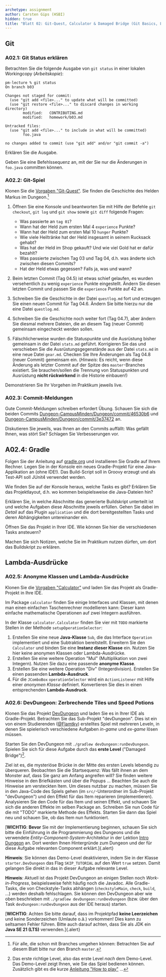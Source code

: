 ```yaml
---
archetype: assignment
author: Carsten Gips (HSBI)
hidden: true
title: "Blatt 02: Git-Quest, Calculator & Damaged Bridge (Git Basics, Lambda-Ausdrücke)"
---
```


<!--  pandoc -s -f markdown -t markdown+smart-grid_tables-multiline_tables-simple_tables+four_space_rule --columns=94 --reference-links=true  b02.md  -o xxx.md  -->

## Git

### A02.1: Git Status erklären

Betrachten Sie die folgende Ausgabe von `git status` in einer lokalen Workingcopy
(*Arbeitskopie*):

    pm-lecture % git status
    On branch b03

    Changes not staged for commit:
      (use "git add <file>..." to update what will be committed)
      (use "git restore <file>..." to discard changes in working directory)
            modified:   CONTRIBUTING.md
            modified:   homework/b03.md

    Untracked files:
      (use "git add <file>..." to include in what will be committed)
            foo.java

    no changes added to commit (use "git add" and/or "git commit -a")

Erklären Sie die Ausgabe.

Geben Sie eine Befehlssequenz an, mit der Sie nur die Änderungen in `foo.java` committen
können.

### A02.2: Git-Spiel

Klonen Sie die [Vorgaben "Git-Quest"]. Sie finden die Geschichte des Helden Markus im
Dungeon.[^1]

1.  Öffnen Sie eine Konsole und beantworten Sie mit Hilfe der Befehle `git checkout`,
    `git log` und `git show` sowie `git diff` folgende Fragen:

    -   Was passierte an `tag 01`?
    -   Wann hat der Held zum ersten Mal 4 `experience` Punkte?
    -   Wann hat der Held zum ersten Mal 10 `hunger` Punkte?
    -   Wie viele Heiltränke hat der Held insgesamt in seinem Rucksack gehabt?
    -   Was hat der Held im Shop gekauft? Und wie viel Gold hat er dafür bezahlt?
    -   Was passierte zwischen Tag 03 und Tag 04, d.h. was änderte sich zwischen diesen
        Commits?
    -   Hat der Held etwas gegessen? Falls ja, was und wann?

2.  Beim letzten Commit (Tag 04.5) ist etwas schief gelaufen, es wurden versehentlich zu wenig
    `experience` Punkte eingestellt. Ändern Sie diesen letzten Commit und passen Sie die
    `experience` Punkte auf 42 an.

3.  Schreiben Sie die Geschichte in der Datei `questlog.md` fort und erzeugen Sie einen neuen
    Commit für Tag 04.6. Ändern Sie bitte hierzu nur die eine Datei `questlog.md`.

4.  Schreiben Sie die Geschichte noch weiter fort (Tag 04.7), aber ändern Sie diesmal mehrere
    Dateien, die an diesem Tag (neuer Commit) gemeinsam eingecheckt werden sollen.

5.  Fälschlicherweise wurden die Statuspunkte und die Ausrüstung bisher gemeinsam in der Datei
    `stats.md` geführt. Korrigieren Sie das und verschieben Sie die Ausrüstungsgegenstände aus
    der Datei `stats.md` in eine neue Datei `gear.md`. Checken Sie Ihre Änderungen als Tag
    04.8 (neuer Commit) gemeinsam ein. (*Hinweis*: Es reicht, wenn diese Änderung als letzter
    Commit auf der Spitze des `master`-Branches existiert. Sie brauchen/sollen die Trennung
    von Statuspunkten und Ausrüstung **nicht rückwirkend** in die Historie einbauen!)

Demonstrieren Sie Ihr Vorgehen im Praktikum jeweils live.

### A02.3: Commit-Meldungen

Gute Commit-Meldungen schreiben erfordert Übung. Schauen Sie sich die beiden Commits
[Dungeon-CampusMinden/Dungeon/commit/46530b6] und
[Dungeon-CampusMinden/Dungeon/commit/3e37472] an.

Diskutieren Sie jeweils, was Ihnen an den Commits auffällt: Was gefällt Ihnen, was stört Sie?
Schlagen Sie Verbesserungen vor.

## A02.4: Gradle

Folgen Sie der Anleitung auf [gradle.org] und installieren Sie Gradle auf Ihrem Rechner. Legen
Sie in der Konsole ein neues Gradle-Projekt für eine Java-Applikation an (ohne IDE!). Das
Build-Script soll in Groovy erzeugt und als Test-API soll JUnit4 verwendet werden.

Wie finden Sie auf der Konsole heraus, welche Tasks es gibt? Erklären Sie das Projektlayout,
d.h. wo kommen beispielsweise die Java-Dateien hin?

Erklären Sie, in welche Abschnitte das generierte Buildskript unterteilt ist und welche
Aufgaben diese Abschnitte jeweils erfüllen. Gehen Sie dabei im *Detail* auf das Plugin
`application` und die dort bereitgestellten Tasks und deren Abhängigkeiten untereinander ein.

Öffnen Sie das Projekt in Ihrer IDE. Wie können Sie hier die verschiedenen Tasks ansteuern?

Machen Sie sich Notizen, welche Sie im Praktikum nutzen dürfen, um dort das Buildskript zu
erklären.

## Lambda-Ausdrücke

### A02.5: Anonyme Klassen und Lambda-Ausdrücke

Klonen Sie die [Vorgaben "Calculator"] und laden Sie das Projekt als Gradle-Projekt in Ihre
IDE.

Im Package `calculator` finden Sie einige Interfaces und Klassen, mit denen man einen
einfachen Taschenrechner modellieren kann: Dieser kann einfache mathematische Operationen auf
zwei Integern ausführen.

In der Klasse `calculator.Calculator` finden Sie vier mit `TODO` markierte Stellen in der
Methode `setupOperationSelector`:

1.  Erstellen Sie eine neue **Java-Klasse** `Sub`, die das Interface `Operation` implementiert
    und eine Subtraktion bereitstellt. Erweitern Sie den `Calculator` und binden Sie eine
    **Instanz dieser Klasse** ein. Nutzen Sie hier keine anonymen Klassen oder
    Lambda-Ausdrücke.
2.  Erstellen Sie eine weitere Operation "Mul" (Multiplikation von zwei Integern). Nutzen Sie
    dazu eine passende **anonyme Klasse**.
3.  Erstellen Sie eine weitere Operation "Div" (Integerdivision). Erstellen Sie einen
    passenden **Lambda-Ausdruck**.
4.  Für die `JComboBox` `operationSelector` wird ein `ActionListener` mit Hilfe einer
    *anonymen Klasse* definiert. Konvertieren Sie dies in einen entsprechenden
    **Lambda-Ausdruck**.

### A02.6: DevDungeon: Zerbrechende Tiles und Speed Potions

Klonen Sie das Projekt [DevDungeon] und laden Sie es in Ihrer IDE als Gradle-Projekt.
Betrachten Sie das Sub-Projekt "devDungeon". Dies ist ein von einem Studierenden ([\@Flamtky])
erstelltes Spiel mit mehreren Leveln, in denen Sie spielerisch verschiedene Aufgaben *in-game*
und *ex-game* lösen müssen.

Starten Sie den DevDungeon mit `./gradlew devDungeon:runDevDungeon`. Spielen Sie sich für
diese Aufgabe durch das **erste Level** ("Damaged Bridge")[^2].

Ziel ist es, die mysteriöse Brücke in der Mitte des ersten Levels lebendig zu überqueren.
Beobachten Sie die Startsequenz: Was fällt ihnen an dem Monster auf, dass Sie ganz am Anfang
angreifen will? Sie finden weitere Hinweise in den Briefkästen und über die Popups ...
Beachten Sie auch die Hinweise am versteckten Item. Um dieses nutzbar zu machen, müssen Sie in
den Java-Code des Spiels gehen (im `src/`-Unterordner im Sub-Projekt "devDungeon") und den
Effekt für das Item reparieren (implementieren). Analysieren Sie den Code für das Item und
seinen Effekt, und schauen Sie sich die anderen Effekte im selben Package an. Schreiben Sie
nun Code für die mit "TODO" markierte Methode des Effekts. Starten Sie dann das Spiel neu und
schauen Sie, ob das Item nun funktioniert.

[**WICHTIG**: **Bevor** Sie mit der Implementierung beginnen, schauen Sie sich bitte die
Einführung in die Programmierung des Dungeons und die verwendete
*Entity-Component-System*-Architektur in der Lektion [Intro Dungeon] an. Dort werden Ihnen
Hintergründe zum Dungeon und der für diese Aufgabe relevanten Component erklärt.]{.alert}

**Hinweis**: Sie können das Demo-Level deaktivieren, indem Sie in der Klasse
`starter.DevDungeon` das Flag `SKIP_TUTORIAL` auf den Wert `true` setzen. Damit gelangen Sie
direkt in das in dieser Aufgabe relevante Level.

**Hinweis**: Aktuell ist das Projekt DevDungeon an einigen Stellen noch *Work-in-Progress*,
beispielsweise fehlt häufig noch die Javadoc. Alle Gradle-Tasks, die von Checkstyle-Tasks
abhängen (`checkstyleMain`, `check`, `build`, ...) werden deshalb fehlschlagen. Sie können den
DevDungeon aber wie oben beschrieben mit `./gradlew devDungeon:runDevDungeon` (bzw. über den
Task `devDungeon:runDevDungeon` aus der IDE heraus) starten.

[**WICHTIG**: Achten Sie bitte darauf, dass im Projektpfad **keine Leerzeichen** und keine
Sonderzeichen (Umlaute o.ä.) vorkommen! Dies kann zu seltsamen Fehler führen. Bitte auch
darauf achten, dass Sie als JDK ein **Java SE 21 (LTS)** verwenden.]{.alert}

[^1]: Für alle, die schon mit Branches umgehen können: Betrachten Sie auf diesem Blatt bitte
    nur den Branch `master`.

[^2]: Das erste richtige Level, also das erste Level *nach* dem Demo-Level. Das Demo-Level
    zeigt Ihnen, wie Sie das Spiel bedienen können. Zusätzlich gibt es die kurze [Anleitung
    "How to play"] ...

  [Vorgaben "Git-Quest"]: https://github.com/Programmiermethoden-CampusMinden/prog2_ybel_gitquest
  [Dungeon-CampusMinden/Dungeon/commit/46530b6]: https://github.com/Dungeon-CampusMinden/Dungeon/commit/46530b6dc970a8cedb0610b92268b9c78345e067
  [Dungeon-CampusMinden/Dungeon/commit/3e37472]: https://github.com/Dungeon-CampusMinden/Dungeon/commit/3e3747220ade538b4c974a520cc9104121789aa1
  [gradle.org]: https://gradle.org/
  [Vorgaben "Calculator"]: https://github.com/Programmiermethoden-CampusMinden/prog2_ybel_calculator
  [DevDungeon]: https://github.com/Dungeon-CampusMinden/dev-dungeon
  [\@Flamtky]: https://github.com/Flamtky
  [Intro Dungeon]: ../lecture/misc/dungeon.md
  [Anleitung "How to play"]: https://github.com/Dungeon-CampusMinden/Dungeon/blob/master/dungeon/doc/how_to_play.md
